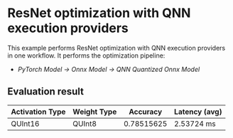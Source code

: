 # ResNet optimization with QNN execution providers

This example performs ResNet optimization with QNN execution providers in one workflow. It performs the optimization pipeline:

- *PyTorch Model -> Onnx Model -> QNN Quantized Onnx Model*

## Evaluation result

| Activation Type | Weight Type | Accuracy | Latency (avg) |
|-----------------|-------------|----------|---------|
| QUInt16         | QUInt8      |  0.78515625      | 2.53724 ms  |
